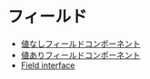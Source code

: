 # フィールド

- [値なしフィールドコンポーネント](/plugin-samples/field/without-value)
- [値ありフィールドコンポーネント](/plugin-samples/field/value)
- [Field interface](/plugin-samples/field/interface)

